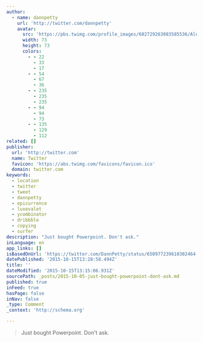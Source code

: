 ```yaml
---
author:
  - name: dannpetty
    url: 'http://twitter.com/dannpetty'
    avatar:
      src: 'https://pbs.twimg.com/profile_images/602729263083585536/AlnHRKJk_bigger.jpg'
      width: 73
      height: 73
      colors:
        - - 22
          - 33
          - 17
        - - 54
          - 67
          - 36
        - - 235
          - 235
          - 235
        - - 94
          - 94
          - 73
        - - 135
          - 129
          - 112
related: []
publisher:
  url: 'http://twitter.com'
  name: Twitter
  favicon: 'https://abs.twimg.com/favicons/favicon.ico'
  domain: twitter.com
keywords:
  - location
  - twitter
  - tweet
  - dannpetty
  - epicurrence
  - luxevalet
  - ycombinator
  - dribbble
  - copying
  - surfer
description: "Just bought Powerpoint. Don't ask."
inLanguage: en
app_links: []
isBasedOnUrl: 'https://twitter.com/DannPetty/status/650977239610302464'
datePublished: '2015-10-15T13:28:58.494Z'
title: ''
dateModified: '2015-10-15T13:15:06.931Z'
sourcePath: _posts/2015-10-05-just-bought-powerpoint-dont-ask.md
published: true
inFeed: true
hasPage: false
inNav: false
_type: Comment
_context: 'http://schema.org'

---
```

> Just bought Powerpoint&period; Don't ask&period;